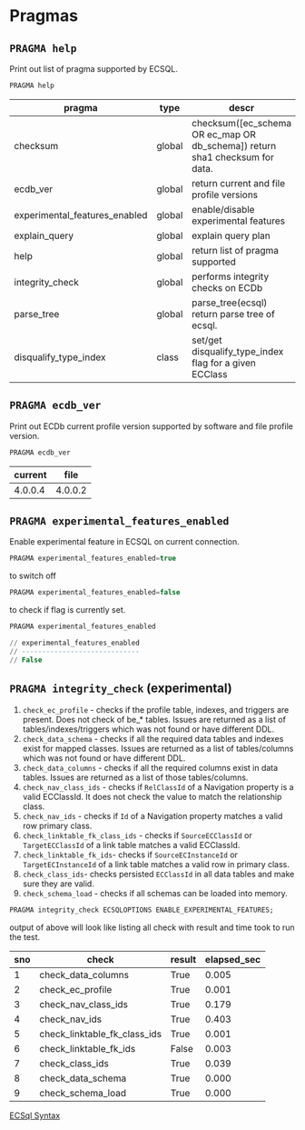 # Pragmas

## `PRAGMA help`

Print out list of pragma supported by ECSQL.

```sql
PRAGMA help
```

| pragma                        | type   | descr                                                                       |
| ----------------------------- | ------ | --------------------------------------------------------------------------- |
| checksum                      | global | checksum([ec_schema OR ec_map OR db_schema]) return sha1 checksum for data. |
| ecdb_ver                      | global | return current and file profile versions                                    |
| experimental_features_enabled | global | enable/disable experimental features                                        |
| explain_query                 | global | explain query plan                                                          |
| help                          | global | return list of pragma supported                                             |
| integrity_check               | global | performs integrity checks on ECDb                                           |
| parse_tree                    | global | parse_tree(ecsql) return parse tree of ecsql.                               |
| disqualify_type_index         | class  | set/get disqualify_type_index flag for a given ECClass                      |

## `PRAGMA ecdb_ver`

Print out ECDb current profile version supported by software and file profile version.

```sql
PRAGMA ecdb_ver
```

| current | file    |
| ------- | ------- |
| 4.0.0.4 | 4.0.0.2 |

## `PRAGMA experimental_features_enabled`

Enable experimental feature in ECSQL on current connection.

```sql
PRAGMA experimental_features_enabled=true
```

to switch off

```sql
PRAGMA experimental_features_enabled=false
```

to check if flag is currently set.

```sql
PRAGMA experimental_features_enabled

// experimental_features_enabled
// -----------------------------
// False
```

## `PRAGMA integrity_check` (experimental)

1. `check_ec_profile` - checks if the profile table, indexes, and triggers are present. Does not check of be\_\* tables. Issues are returned as a list of tables/indexes/triggers which was not found or have different DDL.
2. `check_data_schema` - checks if all the required data tables and indexes exist for mapped classes. Issues are returned as a list of tables/columns which was not found or have different DDL.
3. `check_data_columns` - checks if all the required columns exist in data tables. Issues are returned as a list of those tables/columns.
4. `check_nav_class_ids` - checks if `RelClassId` of a Navigation property is a valid ECClassId. It does not check the value to match the relationship class.
5. `check_nav_ids` - checks if `Id` of a Navigation property matches a valid row primary class.
6. `check_linktable_fk_class_ids` - checks if `SourceECClassId` or `TargetECClassId` of a link table matches a valid ECClassId.
7. `check_linktable_fk_ids`- checks if `SourceECInstanceId` or `TargetECInstanceId` of a link table matches a valid row in primary class.
8. `check_class_ids`- checks persisted `ECClassId` in all data tables and make sure they are valid.
9. `check_schema_load` - checks if all schemas can be loaded into memory.

```sql
PRAGMA integrity_check ECSQLOPTIONS ENABLE_EXPERIMENTAL_FEATURES;
```

output of above will look like listing all check with result and time took to run the test.

| sno | check                        | result | elapsed_sec |
| --- | ---------------------------- | ------ | ----------- |
| 1   | check_data_columns           | True   | 0.005       |
| 2   | check_ec_profile             | True   | 0.001       |
| 3   | check_nav_class_ids          | True   | 0.179       |
| 4   | check_nav_ids                | True   | 0.403       |
| 5   | check_linktable_fk_class_ids | True   | 0.001       |
| 6   | check_linktable_fk_ids       | False  | 0.003       |
| 7   | check_class_ids              | True   | 0.039       |
| 8   | check_data_schema            | True   | 0.000       |
| 9   | check_schema_load            | True   | 0.000       |

[ECSql Syntax](./index.md)
